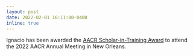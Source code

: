 ```yaml
---
layout: post
date: 2022-02-01 16:11:00-0400
inline: true
---
```


Ignacio has been awarded the [AACR Scholar-in-Training Award](https://www.aacr.org/wp-content/uploads/2022/09/22AM_Awardees_List_forAACRWebsite.pdf) to attend the 2022 AACR Annual Meeting in New Orleans.
